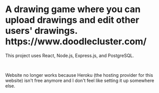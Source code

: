 <h1>A drawing game where you can upload drawings and edit other users' drawings. https://www.doodlecluster.com/</h1>
<p>
This project uses React, Node.js, Express.js, and PostgreSQL.
</p>
<br />

<p>
Website no longer works because Heroku (the hosting provider for this website) isn't free anymore and I don't feel like setting it up somewhere else.
</p>
